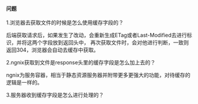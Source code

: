 #### 问题

1.浏览器去获取文件的时候是怎么使用缓存字段的？

后端获取请求后，如果发生了改动，会重新生成ETag或者Last-Modified去进行标识，并将这两个字段放到返回头中，
再次获取文件时，会对他进行判断，一致则返回304，浏览器会自动去缓存中获取。

2.ngnix获取到文件是response头里的缓存字段是怎么加上去的？

ngnix为服务容器，相当于静态资源服务器并附带更多更强大的功能，对待缓存的逻辑是一样的。

3.服务器收到缓存字段是怎么进行处理的？